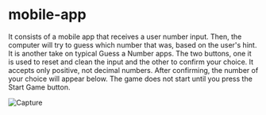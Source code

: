 # mobile-app

It consists of a mobile app that receives a user number input.
Then, the computer will try to guess which number that was, based on the user's hint. It is another take on typical Guess a Number apps.
The two buttons, one it is used to reset and clean the input and the other to confirm your choice. It accepts only positive, not decimal numbers.
After confirming, the number of your choice will appear below. The game does not start until you press the Start Game button.

![Capture](https://user-images.githubusercontent.com/80988838/150853577-fac74d11-d112-403d-8437-10e56cdf35b9.PNG)
